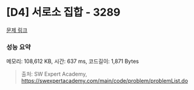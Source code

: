 # [D4] 서로소 집합 - 3289 

[문제 링크](https://swexpertacademy.com/main/code/problem/problemDetail.do?contestProbId=AWBJKA6qr2oDFAWr) 

### 성능 요약

메모리: 108,612 KB, 시간: 637 ms, 코드길이: 1,871 Bytes



> 출처: SW Expert Academy, https://swexpertacademy.com/main/code/problem/problemList.do